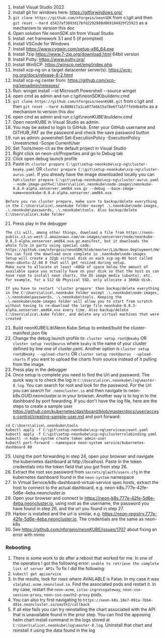 1. Install Visual Studio 2022
2. install git for windows here: https://gitforwindows.org/
3. `git clone https://github.com/nforgeio/neonSDK` from c:\git and then `git reset --hard d3427af3693d17bfd2292980d069184929f25923` as a mechanism to version this doc
4. Open solution file neonSDK.sln from Visual Studio
5. Install .net framework 3.1 and 5 (if prompted)
6. Install VSCode for Windows
7. Install https://www.cygwin.com/setup-x86_64.exe
8. Install 7zip https://www.7-zip.org/download.html 64bit version
9. Install Putty: https://www.putty.org/
10. Install WinSCP: https://winscp.net/eng/index.php
10. Install xcp-ng on a target datacenter server(s): https://xcp-ng.org/docs/release-8-2.html
10. Install xcp-ng center from: https://github.com/xcp-ng/xenadmin/releases/
11. Run: winget install --id Microsoft.Powershell --source winget
12. open cmd as admin and run c:\git\neonSDK\buildenv.cmd
13. `git clone https://github.com/nforgeio/neonKUBE.git` from c:\git and then `git reset --hard 4c808617a1ca077e6615a78e6f7a5fffe9464d5e` as a mechanism to version this doc
13. open cmd as admin and run c:\git\neonKUBE\buildenv.cmd
14. Open neonKUBE in Visual Studio as admin.
15. You may be asked to login to GitHub. Enter your GitHub username and GITHUB_PAT as the password and check the save password button
16. run as admin: powershell Set-ExecutionPolicy -ExecutionPolicy Unrestricted -Scope CurrentUser
17. Set Tools/neon-cli as the default project in Visual Studio
18. Right click on neon-cli/Properties and go to Debug tab
18. Click open debug launch profile
20. Paste in: `cluster prepare C:\git\setup-neonkube\xcp-ng\cluster-beaky.yaml` OR `cluster prepare C:\git\setup-neonkube\xcp-ng\cluster-aurus.yaml`. If you already have the image downloaded locally you can run `cluster prepare C:\git\setup-neonkube\xcp-ng\cluster-aurus.yaml --node-image-path=C:\Users\alice\.neonkube\node-images\neonkube-0.8.4-alpha.xenserver.amd64.xva.gz --debug --base-image-name=neonkube-0.8.4-alpha.xenserver.amd64.xva`
```
Before you run cluster prepare, make sure to backup/delete everything in the C:\Users\alice\.neonkube folder except .\.neonkube\node-images, .\.neonkube\passwords, .\.neonkube\tools. Also backup/delete C:\Users\alice\.kube folder
```
21. Press play in the debugger 
```
The cli will, among other things, download a file from https://neon-public.s3.us-west-2.amazonaws.com/vm-images/xenserver/node/neonkube-0.8.3-alpha.xenserver.amd64.xva.gz.manifest, but it downloads the whole file in parts using special code: https://github.com/nforgeio/neonSDK/blob/master/Lib/Neon.Deployment/Helper/DeploymentHelper.cs#L206. 
You can find the download once complete in .neonkube\node-images
Setup will create a 32gb virtual disk on each xcp-ng-0X host called neon-ubuntu-22.04 0 that will get resized during setup. 
Make sure to allocate at least ~40Gb of space below the amount of available space you actually have on your disk so that the host os can have room to install neon charts, the OS image media (ubuntu), etc. For example, for a 512 Gb Physical SSD, only allocate a 360Gb disk.

If you have to restart 'cluster prepare' then backup/delete everything in the C:\Users\alice\.neonkube folder except .\.neonkube\node-images, .\.neonkube\passwords, .\.neonkube\tools. Keeping the .\.neonkube\node-images folder will allow you to start from scratch without having to re-download the large file neonkube-0.8.3-alpha.xenserver.amd64.xva every time. Also backup/delete C:\Users\alice\.kube folder, and delete any virtual machines that were created
```
21. Build neonKUBE\Lib\Neon.Kube.Setup to embed/build the cluster-manifest.json file 
22. Change the debug launch profile to: `cluster setup root@beaky` OR `cluster setup root@aurus` where `beaky` is the name of your cluster defined by line one of cluster.yaml. Another option is `cluster setup root@beaky --upload-charts` OR `cluster setup root@aurus --upload-charts` if you want to upload the charts from source instead of it pulling from the image.
23. Press play in the debugger
24. Once setup is complete you need to find the Url and password. The quick way is to check the log in `C:\Users\alice\.neonkube\log\master-0.log`. You can search for root and look for the password. For the Url you can search for `.neoncluster.io` and then navigate to neon-k8s.GUID.neoncluster.io in your browser. Another way is to log in to the dashboard by port fowarding. If you don't have the log file, here are the steps to create a sample user https://github.com/kubernetes/dashboard/blob/master/docs/user/access-control/creating-sample-user.md and port forward:
```
cd C:\Users\alice\.neonkube\tools
kubectl apply -f C:\git\setup-neonkube\xcp-ng\serviceaccount.yaml
kubectl apply -f C:\git\setup-neonkube\xcp-ng\clusterrolebinding.yaml
kubectl -n kube-system create token admin-user
kubectl port-forward --namespace neon-system service/kubernetes-dashboard 80
```
25. Using the port forwarding in step 24, open your browser and navigate the kubernetes dashboard at http://localhost. Paste in the token credentials into the token field that you got from step 26.
26. Extract the root sso password from `secrets/glauth/users.cfg` in the kubernetes dashboard found in the `neon-system` namespace
27. In Virtual Service/k8s-dashboard-virtual-service spec.hosts, extract the host to connect to the actual dashboard, e.g. neon-k8s.777e-42fe-5d6e-4eba.neoncluster.io
28. Open your browser and connect to https://neon-k8s.777e-42fe-5d6e-4eba.neoncluster.io, using root as the username, the password you have found in step 26, and the url you found in step 27.
29. Harbor is installed and the url is similar, e.g. https://neon-registry.777e-42fe-5d6e-4eba.neoncluster.io. The credentials are the same as neon-k8s
30. See https://github.com/nforgeio/neonKUBE/issues/1707 about fixing an error with minio


### Rebooting
1. There is some work to do after a reboot that worked for me. In one of the operators I got the following error: `unable to retrieve the complete list of server APIs` To fix I did the following:
2. `kubectl get apiservice`
3. In the results, look for rows where AVAILABLE is False. In my case it was `v1alpha1.acme.neoncloud.io`. Find the associated pods and restart it. In my case, restart the `neon-acme`, `istio-ingressgateway`, `neon-sso-session-proxy`, `neon-sso-oauth2-proxy` pods.
4. You can also try first navigating to `https://neon-k8s.18e7-091a-7bb4-d81e.neoncluster.io/oauth2/callback`
5. If all else fails you can try reinstalling the chart associated with the API that is unavailable found in the prior step. You can find the apposing helm chart install command in the logs stored at `C:\Users\alice\.neonkube\log\master-0.log`. Uninstall that chart and reinstall it using the data found in the log

